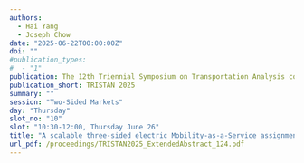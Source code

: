 ```yaml
---
authors:
  - Hai Yang
  - Joseph Chow
date: "2025-06-22T00:00:00Z"
doi: ""
#publication_types:
#  - "1"
publication: The 12th Triennial Symposium on Transportation Analysis conference
publication_short: TRISTAN 2025
summary: ""
session: "Two-Sided Markets"
day: "Thursday"
slot_no: "10"
slot: "10:30-12:00, Thursday June 26"
title: "A scalable three-sided electric Mobility-as-a-Service assignment game model with charging activity"
url_pdf: /proceedings/TRISTAN2025_ExtendedAbstract_124.pdf
---
```

